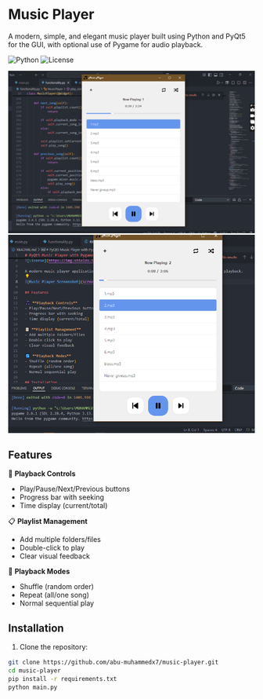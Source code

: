 # Music Player

A modern, simple, and elegant music player built using Python and PyQt5 for the GUI, with optional use of Pygame for audio playback.

![Python](https://img.shields.io/badge/python-3.7+-blue.svg)
![License](https://img.shields.io/badge/license-MIT-green.svg)

![Music Player Screenshot](screenshots/player-screenshot.png)
![Music Player Screenshot](screenshots/player-screenshot2.png)

## Features

🎵 **Playback Controls**
- Play/Pause/Next/Previous buttons
- Progress bar with seeking
- Time display (current/total)

📋 **Playlist Management**
- Add multiple folders/files
- Double-click to play
- Clear visual feedback

🔄 **Playback Modes**
- Shuffle (random order)
- Repeat (all/one song)
- Normal sequential play

## Installation

1. Clone the repository:
```bash
git clone https://github.com/abu-muhammedx7/music-player.git
cd music-player
pip install -r requirements.txt
python main.py

